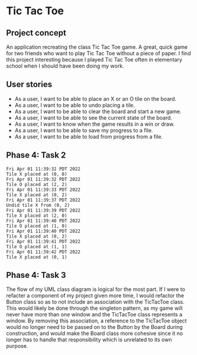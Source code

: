 # Tic Tac Toe

## Project concept

An application recreating the class Tic Tac Toe game. A great, quick game for two friends who want to play Tic Tac Toe without a piece of paper. I find this project interesting because I played Tic Tac Toe often in elementary school when I should have been doing my work.

## User stories

- As a user, I want to be able to place an X or an O tile on the board.
- As a user, I want to be able to undo placing a tile.
- As a user, I want to be able to clear the board and start a new game.
- As a user, I want to be able to see the current state of the board.
- As a user, I want to know when the game results in a win or draw.
- As a user, I want to be able to save my progress to a file.
- As a user, I want to be able to load from progress from a file.

## Phase 4: Task 2

```
Fri Apr 01 11:39:32 PDT 2022
Tile X placed at (0, 0)
Fri Apr 01 11:39:32 PDT 2022
Tile O placed at (2, 2)
Fri Apr 01 11:39:33 PDT 2022
Tile X placed at (0, 2)
Fri Apr 01 11:39:37 PDT 2022
Undid tile X from (0, 2)
Fri Apr 01 11:39:39 PDT 2022
Tile X placed at (2, 0)
Fri Apr 01 11:39:40 PDT 2022
Tile O placed at (1, 0)
Fri Apr 01 11:39:40 PDT 2022
Tile X placed at (0, 2)
Fri Apr 01 11:39:41 PDT 2022
Tile O placed at (1, 1)
Fri Apr 01 11:39:42 PDT 2022
Tile X placed at (0, 1)
```

## Phase 4: Task 3

The flow of my UML class diagram is logical for the most part. If I were to refacter a component of my project given more time, I would refactor the Button class so as to not include an association with the TicTacToe class. This would likely be done through the singleton pattern, as my game will never have more than one window and the TicTacToe class represents a window. By removing this association, a reference to the TicTacToe object would no longer need to be passed on to the Button by the Board during construction, and would make the Board class more cohesive since it no longer has to handle that responsibility which is unrelated to its own purpose.
